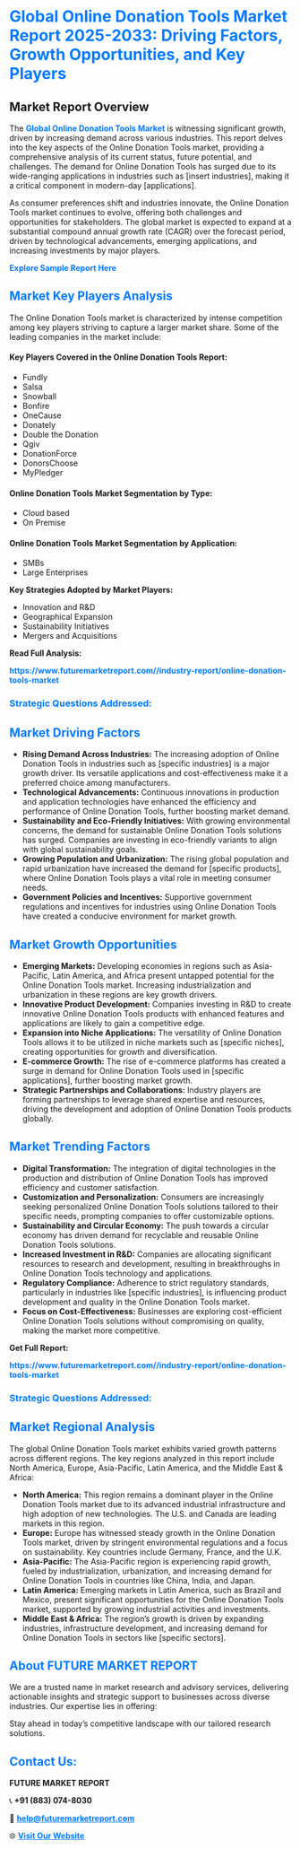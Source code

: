 <h1 style="color: #007BFF;">Global Online Donation Tools Market Report 2025-2033: Driving Factors, Growth Opportunities, and Key Players</h1>

<section id="overview">
<h2>Market Report Overview</h2>
<p>The <a href="https://www.futuremarketreport.com//industry-report/online-donation-tools-market" style="color: #007BFF; text-decoration: none;"><strong>Global Online Donation Tools Market</strong></a> is witnessing significant growth, driven by increasing demand across various industries. This report delves into the key aspects of the Online Donation Tools market, providing a comprehensive analysis of its current status, future potential, and challenges. The demand for Online Donation Tools has surged due to its wide-ranging applications in industries such as [insert industries], making it a critical component in modern-day [applications].</p>
<p>As consumer preferences shift and industries innovate, the Online Donation Tools market continues to evolve, offering both challenges and opportunities for stakeholders. The global market is expected to expand at a substantial compound annual growth rate (CAGR) over the forecast period, driven by technological advancements, emerging applications, and increasing investments by major players.</p>
</section>

<section id="overview">
<p><a href="https://www.futuremarketreport.com//request-sample/reportId=47950" style="color: #007BFF; text-decoration: none;"><strong>Explore Sample Report Here</strong></a></p>
</section>

<section id="key-players">
<h2 style="color: #007BFF;">Market Key Players Analysis</h2>
<p>The Online Donation Tools market is characterized by intense competition among key players striving to capture a larger market share. Some of the leading companies in the market include:</p>
<h4>Key Players Covered in the Online Donation Tools Report:</h4>
<ul><li>Fundly</li><li>Salsa</li><li>Snowball</li><li>Bonfire</li><li>OneCause</li><li>Donately</li><li>Double the Donation</li><li>Qgiv</li><li>DonationForce</li><li>DonorsChoose</li><li>MyPledger</li></ul>
<h4>Online Donation Tools Market Segmentation by Type:</h4>
<ul><li>Cloud based</li><li>On Premise</li></ul>

<h4>Online Donation Tools Market Segmentation by Application:</h4>
<ul><li>SMBs</li><li>Large Enterprises</li></ul>
<p><strong>Key Strategies Adopted by Market Players:</strong></p>
<ul>
<li>Innovation and R&D</li>
<li>Geographical Expansion</li>
<li>Sustainability Initiatives</li>
<li>Mergers and Acquisitions</li>
</ul>
</section>

<section>
<p><strong>Read Full Analysis: </strong></p><a href="https://www.futuremarketreport.com//industry-report/online-donation-tools-market" style="color: #007BFF; text-decoration: none;"><strong>https://www.futuremarketreport.com//industry-report/online-donation-tools-market</strong></a>
<h3 style="color: #007BFF;">Strategic Questions Addressed:</h3>
</section>

<section id="driving-factors">
<h2 style="color: #007BFF;">Market Driving Factors</h2>
<ul>
<li><strong>Rising Demand Across Industries:</strong> The increasing adoption of Online Donation Tools in industries such as [specific industries] is a major growth driver. Its versatile applications and cost-effectiveness make it a preferred choice among manufacturers.</li>
<li><strong>Technological Advancements:</strong> Continuous innovations in production and application technologies have enhanced the efficiency and performance of Online Donation Tools, further boosting market demand.</li>
<li><strong>Sustainability and Eco-Friendly Initiatives:</strong> With growing environmental concerns, the demand for sustainable Online Donation Tools solutions has surged. Companies are investing in eco-friendly variants to align with global sustainability goals.</li>
<li><strong>Growing Population and Urbanization:</strong> The rising global population and rapid urbanization have increased the demand for [specific products], where Online Donation Tools plays a vital role in meeting consumer needs.</li>
<li><strong>Government Policies and Incentives:</strong> Supportive government regulations and incentives for industries using Online Donation Tools have created a conducive environment for market growth.</li>
</ul>
</section>

<section id="growth-opportunities">
<h2 style="color: #007BFF;">Market Growth Opportunities</h2>
<ul>
<li><strong>Emerging Markets:</strong> Developing economies in regions such as Asia-Pacific, Latin America, and Africa present untapped potential for the Online Donation Tools market. Increasing industrialization and urbanization in these regions are key growth drivers.</li>
<li><strong>Innovative Product Development:</strong> Companies investing in R&D to create innovative Online Donation Tools products with enhanced features and applications are likely to gain a competitive edge.</li>
<li><strong>Expansion into Niche Applications:</strong> The versatility of Online Donation Tools allows it to be utilized in niche markets such as [specific niches], creating opportunities for growth and diversification.</li>
<li><strong>E-commerce Growth:</strong> The rise of e-commerce platforms has created a surge in demand for Online Donation Tools used in [specific applications], further boosting market growth.</li>
<li><strong>Strategic Partnerships and Collaborations:</strong> Industry players are forming partnerships to leverage shared expertise and resources, driving the development and adoption of Online Donation Tools products globally.</li>
</ul>
</section>

<section id="trending-factors">
<h2 style="color: #007BFF;">Market Trending Factors</h2>
<ul>
<li><strong>Digital Transformation:</strong> The integration of digital technologies in the production and distribution of Online Donation Tools has improved efficiency and customer satisfaction.</li>
<li><strong>Customization and Personalization:</strong> Consumers are increasingly seeking personalized Online Donation Tools solutions tailored to their specific needs, prompting companies to offer customizable options.</li>
<li><strong>Sustainability and Circular Economy:</strong> The push towards a circular economy has driven demand for recyclable and reusable Online Donation Tools solutions.</li>
<li><strong>Increased Investment in R&D:</strong> Companies are allocating significant resources to research and development, resulting in breakthroughs in Online Donation Tools technology and applications.</li>
<li><strong>Regulatory Compliance:</strong> Adherence to strict regulatory standards, particularly in industries like [specific industries], is influencing product development and quality in the Online Donation Tools market.</li>
<li><strong>Focus on Cost-Effectiveness:</strong> Businesses are exploring cost-efficient Online Donation Tools solutions without compromising on quality, making the market more competitive.</li>
</ul>
</section>

<section>
<p><strong>Get Full Report: </strong></p><a href="https://www.futuremarketreport.com//industry-report/online-donation-tools-market" style="color: #007BFF; text-decoration: none;"><strong>https://www.futuremarketreport.com//industry-report/online-donation-tools-market</strong></a>
<h3 style="color: #007BFF;">Strategic Questions Addressed:</h3>
</section>


<section id="regional-analysis">
<h2 style="color: #007BFF;">Market Regional Analysis</h2>
<p>The global Online Donation Tools market exhibits varied growth patterns across different regions. The key regions analyzed in this report include North America, Europe, Asia-Pacific, Latin America, and the Middle East & Africa:</p>
<ul>
<li><strong>North America:</strong> This region remains a dominant player in the Online Donation Tools market due to its advanced industrial infrastructure and high adoption of new technologies. The U.S. and Canada are leading markets in this region.</li>
<li><strong>Europe:</strong> Europe has witnessed steady growth in the Online Donation Tools market, driven by stringent environmental regulations and a focus on sustainability. Key countries include Germany, France, and the U.K.</li>
<li><strong>Asia-Pacific:</strong> The Asia-Pacific region is experiencing rapid growth, fueled by industrialization, urbanization, and increasing demand for Online Donation Tools in countries like China, India, and Japan.</li>
<li><strong>Latin America:</strong> Emerging markets in Latin America, such as Brazil and Mexico, present significant opportunities for the Online Donation Tools market, supported by growing industrial activities and investments.</li>
<li><strong>Middle East & Africa:</strong> The region’s growth is driven by expanding industries, infrastructure development, and increasing demand for Online Donation Tools in sectors like [specific sectors].</li>
</ul>
</section>

<footer>
<h2 style="color: #007BFF;">About FUTURE MARKET REPORT</h2>
<p>We are a trusted name in market research and advisory services, delivering actionable insights and strategic support to businesses across diverse industries. Our expertise lies in offering:</p>

<p>Stay ahead in today’s competitive landscape with our tailored research solutions.</p>

<h2 style="color: #007BFF;">Contact Us:</h2>
<p><strong>FUTURE MARKET REPORT</strong></p>
<p>📞 <strong>+91 (883) 074-8030</strong></p>
<p>📧 <strong><a href="mailto:help@futuremarketreport.com" style="color: #007BFF;">help@futuremarketreport.com</a></strong></p>
<p>🌐 <strong><a href="https://www.futuremarketreport.com/" style="color: #007BFF;">Visit Our Website</a></strong></p>
</footer>